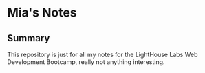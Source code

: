 # Mia's Notes

## Summary

This repository is just for all my notes for the LightHouse Labs Web Development Bootcamp, really not anything interesting.